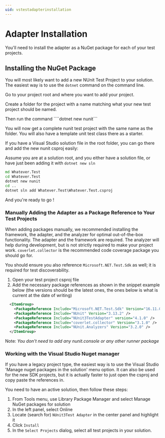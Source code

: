 ```yaml
---
uid: vstestadapterinstallation
---
```


# Adapter Installation

You'll need to install the adapter as a NuGet package for each of your test projects.

## Installing the NuGet Package

You will most likely want to add a new NUnit Test Project to your solution.  The easiest way is to use the ```dotnet``` command on the command line.

Go to your project root and where you want to add your project.

Create a folder for the project with a name matching what your new test project should be named.

Then run the command ````dotnet new nunit```

You will now get a complete nunit test project with the same name as the folder.  You will also have a template unit test class there as a starter.

If you have a Visual Studio solution file in the root folder, you can go there and add the new nunit csproj easily:

Assume you are at a solution root, and you either have a solution file, or have just been adding it with ```dotnet new sln```

```cmd
md Whatever.Test
cd Whatever.Test
dotnet new nunit
cd ..
dotnet sln add Whatever.Test\Whatever.Test.csproj
```

And you're ready to go !

### Manually Adding the Adapter as a Package Reference to Your Test Projects

When adding packages manually, we recommended installing the framework, the adapter, and the analyzer for optimal out-of-the-box functionality.  The adapter and the framework are required. The analyzer will help during development, but is not strictly required to make your project work.  `coverlet.collector` is the recommended code coverage package you should go for.

You should ensure you also reference `Microsoft.NET.Test.Sdk` as well; it is required for test discoverability.

1. Open your test project csproj file
2. Add the necessary package references as shown in the snippet example below (the versions should be the latest ones, the ones below is what is current at the date of writing)

```xml
  <ItemGroup>
    <PackageReference Include="Microsoft.NET.Test.Sdk" Version="16.11.0" />
    <PackageReference Include="NUnit" Version="3.13.2" />
    <PackageReference Include="NUnit3TestAdapter" version="4.1.0" />
    <PackageReference Include="coverlet.collector" Version="3.1.0" />
    <PackageReference Include="NUnit.Analyzers" Version="3.2.0" />
  </ItemGroup>
```

Note: *You don't need to add any nunit.console or any other runner package*

### Working with the Visual Studio Nuget manager

If you have a legacy project type, the easiest way is to use the Visual Studio 'Manage nuget packages in the solution' menu option. It can also be used for the new SDK projects, but it is actually faster to just open the csproj and copy paste the references in.

You need to have an active solution, then follow these steps:

1. From Tools menu, use Library Package Manager and select Manage NuGet packages for solution
2. In the left panel, select Online
3. Locate (search for) `NUnit3Test Adapter` in the center panel and highlight it
4. Click `Install`
5. In the `Select Projects` dialog, select all test projects in your solution.
